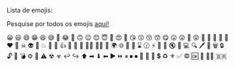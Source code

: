 Lista de emojis:

Pesquise por todos os emojis [aqui!](https://www.webfx.com/tools/emoji-cheat-sheet/)

😀 😃 😄 😁 😆 😅 🤣 😂 🙂 🙃
😉 😊 😇 🥰 😍 🤩 😘 😗 😚 😙
😋 😛 😜 🤪 😝 🤑 🤗 🤭 🤫 🤔
❤ 💩 ☠ 👽 🧡 💥 💬 💭 👍 🙏
🧠 👀 🙋‍♂️ 👨‍💻 👣 🌍 🌐 🧭 🚀 ⌛
🕜 ⚡ 🧨 🎯 🔇 🔋 💻 🔍 🖊 📎 🗑
🔒 🔓 🔑 💣 ⚙ 🚫 ⚠ ☢ ☣ ↩ ↪ ⬆
➡ ⬇ ⬅ ▶ ⏩ ⏸ ⏹ ⏺ 🔅 🔆 📶
💲 ♻ ⚜ ✅ © 🆗 🏁 🏴‍☠️ 🇧🇷 





